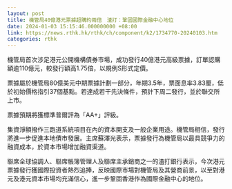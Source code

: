 ```yaml
---
layout: post
title: 機管局40億港元票據超購約兩倍　渣打：鞏固國際金融中心地位
date: 2024-01-03 15:15:46.000000000 +08:00
link: https://news.rthk.hk/rthk/ch/component/k2/1734770-20240103.htm
categories: rthk
---
```


機管局首次涉足港元公開機構債券市場，成功發行40億港元高級票據，訂單認購額逾110億元，較發行額高1.75倍，以規例S形式定價。

票據屬於機管局80億美元中期票據計劃一部分，年期3.5年，票面息率3.83厘，低於初始價格指引37個基點。若達成若干先決條件，預計下周二發行，並於聯交所上市。

票據預期將獲標準普爾評為「AA+」評級。

集資淨額撥作三跑道系統項目在內的資本開支及一般企業用途。機管局相信，發行將進一步促進本地債市發展。主席蘇澤光表示，票據發行為機管局以最具競爭力的融資成本，於資本市場增加融資渠道。

聯席全球協調人、聯席帳簿管理人及聯席主承銷商之一的渣打銀行表示，今次港元票據發行獲國際投資者熱烈追捧，反映國際市場對機管局及其營商前景，以至對港元及港元資本市場均充滿信心，進一步鞏固香港作為國際金融中心的地位。
